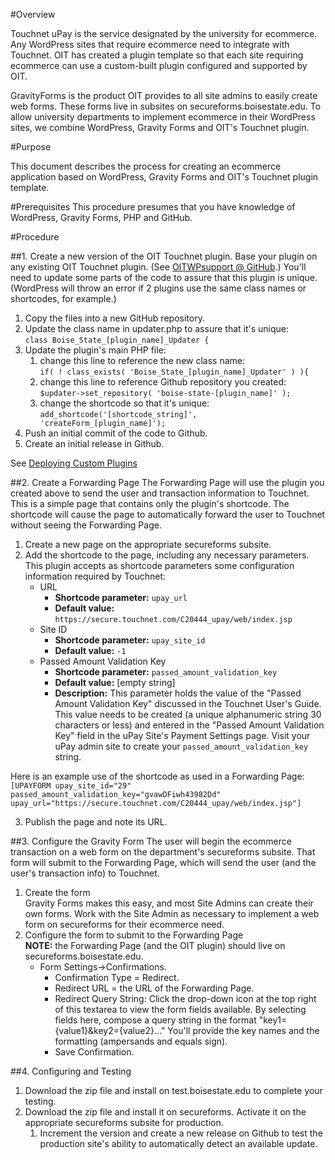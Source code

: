 #Overview

Touchnet uPay is the service designated by the university for ecommerce. Any WordPress sites that require ecommerce need to integrate with Touchnet. OIT has created a plugin template so that each site requiring ecommerce can use a custom-built plugin configured and supported by OIT.

GravityForms is the product OIT provides to all site admins to easily create web forms. These forms live in subsites on secureforms.boisestate.edu. To allow university departments to implement ecommerce in their WordPress sites, we combine WordPress, Gravity Forms and OIT's Touchnet plugin.

#Purpose

This document describes the process for creating an ecommerce application based on WordPress, Gravity Forms and OIT's Touchnet plugin template.

#Prerequisites
This procedure presumes that you have knowledge of WordPress, Gravity Forms, PHP and GitHub.

#Procedure

##1. Create a new version of the OIT Touchnet plugin.
Base your plugin on any existing OIT Touchnet plugin. (See [OITWPsupport @ GitHub](https://github.com/OITWPsupport).) You'll need to update some parts of the code to assure that this plugin is unique. (WordPress will throw an error if 2 plugins use the same class names or shortcodes, for example.)

1. Copy the files into a new GitHub repository.
2. Update the class name in updater.php to assure that it's unique:  
`class Boise_State_[plugin_name]_Updater {`
3. Update the plugin's main PHP file:
	1. change this line to reference the new class name:  
		`if( ! class_exists( 'Boise_State_[plugin_name]_Updater' ) ){`
	1. change this line to reference Github repository you created:  
		`$updater->set_repository( 'boise-state-[plugin_name]' );`
	1. change the shortcode so that it's unique:  
		`add_shortcode('[shortcode_string]', 'createForm_[plugin_name]');`
6. Push an initial commit of the code to Github.
7. Create an initial release in Github.
	
See [Deploying Custom Plugins](https://sites.google.com/a/boisestate.edu/wordpress-support/home/boise-state-custom-plugins/deploying-custom-plugins)


##2. Create a Forwarding Page
The Forwarding Page will use the plugin you created above to send the user and transaction information to Touchnet. This is a simple page that contains only the plugin's shortcode. The shortcode will cause the page to automatically forward the user to Touchnet without seeing the Forwarding Page.

1. Create a new page on the appropriate secureforms subsite. 
2. Add the shortcode to the page, including any necessary parameters. This plugin accepts as shortcode parameters some configuration information required by Touchnet:
	- URL
		- **Shortcode parameter:** `upay_url`
		- **Default value:** `https://secure.touchnet.com/C20444_upay/web/index.jsp`
	- Site ID
		- **Shortcode parameter:** `upay_site_id`
		- **Default value:** `-1`
	- Passed Amount Validation Key
		- **Shortcode parameter:** `passed_amount_validation_key`
		- **Default value:** [empty string]
		- **Description:** This parameter holds the value of the "Passed Amount Validation Key" discussed in the Touchnet User's Guide. This value needs to be created (a unique alphanumeric string 30 characters or less) and entered in the "Passed Amount Validation Key" field in the uPay Site's Payment Settings page. Visit your uPay admin site to create your `passed_amount_validation_key` string.  

Here is an example use of the shortcode as used in a Forwarding Page:
`[UPAYFORM upay_site_id="29" passed_amount_validation_key="gvawDFiwh43982Dd" upay_url="https://secure.touchnet.com/C20444_upay/web/index.jsp"]`

3. Publish the page and note its URL.

##3. Configure the Gravity Form
The user will begin the ecommerce transaction on a web form on the department's secureforms subsite. That form will submit to the Forwarding Page, which will send the user (and the user's transaction info) to Touchnet.

1. Create the form  
Gravity Forms makes this easy, and most Site Admins can create their own forms. Work with the Site Admin as necessary to implement a web form on secureforms for their ecommerce need.
1. Configure the form to submit to the Forwarding Page  
	**NOTE:** the Forwarding Page (and the OIT plugin) should live on secureforms.boisestate.edu.
	- Form Settings->Confirmations. 
		- Confirmation Type = Redirect.
		- Redirect URL = the URL of the Forwarding Page.
		- Redirect Query String: Click the drop-down icon at the top right of this textarea to view the form fields available. By selecting fields here, 
compose a query string in the format "key1={value1}&key2={value2}..." You'll provide the key names and the formatting (ampersands and equals sign).
		- Save Confirmation.  

##4. Configuring and Testing
1. Download the zip file and install on test.boisestate.edu to complete your testing.
1. Download the zip file and install it on secureforms. Activate it on the appropriate secureforms subsite for production.
	1. Increment the version and create a new release on Github to test the production site's ability to automatically detect an available update.
